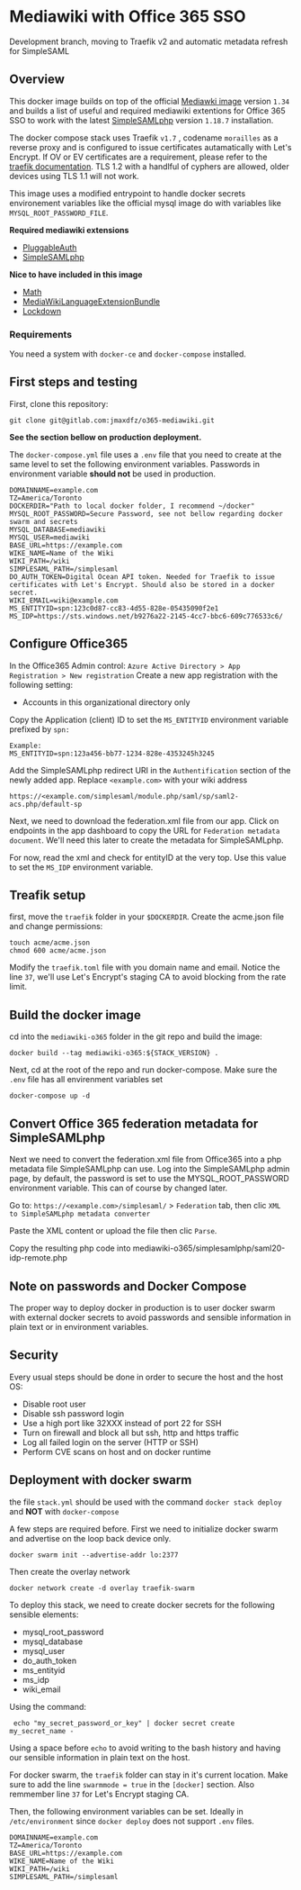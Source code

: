 # Mediawiki with Office 365 SSO #
Development branch, moving to Traefik v2 and automatic metadata refresh for SimpleSAML

## Overview ##
This docker image builds on top of the official [Mediawki image](https://hub.docker.com/_/mediawiki) version `1.34` and builds a list of useful and required mediawiki extentions for Office 365 SSO to work with the latest [SimpleSAMLphp](https://simplesamlphp.org/download) version `1.18.7` installation.

The docker compose stack uses Traefik `v1.7` , codename `morailles` as a reverse proxy and is configured to issue certificates autamatically with Let's Encrypt. If OV or EV certificates are a requirement, please refer to the [traefik documentation](https://docs.traefik.io/v1.7/configuration/backends/docker/). TLS 1.2 with a handlful of cyphers are allowed, older devices using TLS 1.1 will not work.

This image uses a modified entrypoint to handle docker secrets environement variables like the official mysql image do with variables like `MYSQL_ROOT_PASSWORD_FILE`.

__Required mediawiki extensions__
* [PluggableAuth](https://www.mediawiki.org/wiki/Extension:PluggableAuth)
* [SimpleSAMLphp](https://www.mediawiki.org/wiki/Extension:SimpleSAMLphp)

__Nice to have included in this image__
* [Math](https://www.mediawiki.org/wiki/Extension:Math)
* [MediaWikiLanguageExtensionBundle](https://www.mediawiki.org/wiki/MediaWiki_Language_Extension_Bundle)
* [Lockdown](https://www.mediawiki.org/wiki/Extension:Lockdown)

### Requirements ###
You need a system with `docker-ce` and `docker-compose` installed.

## First steps and testing ##
First, clone this repository:
```
git clone git@gitlab.com:jmaxdfz/o365-mediawiki.git
```
__See the section bellow on production deployment.__

The `docker-compose.yml` file uses a `.env` file that you need to create at the same level to set the following environment variables. Passwords in environment variable __should not__ be used in production.

```
DOMAINNAME=example.com
TZ=America/Toronto
DOCKERDIR="Path to local docker folder, I recommend ~/docker"
MYSQL_ROOT_PASSWORD=Secure Password, see not bellow regarding docker swarm and secrets
MYSQL_DATABASE=mediawiki
MYSQL_USER=mediawiki
BASE_URL=https://example.com
WIKE_NAME=Name of the Wiki
WIKI_PATH=/wiki
SIMPLESAML_PATH=/simplesaml
DO_AUTH_TOKEN=Digital Ocean API token. Needed for Traefik to issue certificates with Let's Encrypt. Should also be stored in a docker secret.
WIKI_EMAIL=wiki@example.com
MS_ENTITYID=spn:123c0d87-cc83-4d55-828e-05435090f2e1
MS_IDP=https://sts.windows.net/b9276a22-2145-4cc7-bbc6-609c776533c6/
```
## Configure Office365 ##
In the Office365 Admin control:
`Azure Active Directory > App Registration > New registration`
Create a new app registration with the following setting:

* Accounts in this organizational directory only 

Copy the Application (client) ID to set the `MS_ENTITYID` environment variable prefixed by `spn:`
```
Example:
MS_ENTITYID=spn:123a456-bb77-1234-828e-4353245h3245
```
Add the SimpleSAMLphp redirect URI in the `Authentification` section of the newly added app. Replace `<example.com>` with your wiki address
```
https://<example.com/simplesaml/module.php/saml/sp/saml2-acs.php/default-sp
```

Next, we need to download the federation.xml file from our app. Click on endpoints in the app dashboard to copy the URL for `Federation metadata document`. We'll need this later to create the metadata for SimpleSAMLphp.

For now, read the xml and check for entityID at the very top. Use this value to set the `MS_IDP` environment variable.

## Treafik setup ##
first, move the `traefik` folder in your `$DOCKERDIR`. Create the acme.json file and change permissions:
```
touch acme/acme.json
chmod 600 acme/acme.json
```
Modify the `traefik.toml` file with you domain name and email. Notice the line `37`, we'll use Let's Encrypt's staging CA to avoid blocking from the rate limit.

## Build the docker image ##
cd into the `mediawiki-o365` folder in the git repo and build the image:
```
docker build --tag mediawiki-o365:${STACK_VERSION} .
```
Next, cd at the root of the repo and run docker-compose. Make sure the `.env` file has all envirenment variables set
```
docker-compose up -d
```
## Convert Office 365 federation metadata for SimpleSAMLphp
Next we need to convert the federation.xml file from Office365 into a php metadata file SimpleSAMLphp can use. Log into the SimpleSAMLphp admin page, by default, the password is set to use the MYSQL_ROOT_PASSWORD environment variable. This can of course by changed later.

Go to: `https://<example.com>/simplesaml/` > `Federation` tab, then clic `XML to SimpleSAMLphp metadata converter`

Paste the XML content or upload the file then clic `Parse`. 

Copy the resulting php code into mediawiki-o365/simplesamlphp/saml20-idp-remote.php

## Note on passwords and Docker Compose ##
The proper way to deploy docker in production is to user docker swarm with external docker secrets to avoid passwords and sensible information in plain text or in environment variables.

## Security ##
Every usual steps should be done in order to secure the host and the host OS:
* Disable root user
* Disable ssh password login
* Use a high port like 32XXX instead of port 22 for SSH
* Turn on firewall and block all but ssh, http and https traffic
* Log all failed login on the server (HTTP or SSH)
* Perform CVE scans on host and on docker runtime

## Deployment with docker swarm ##
the file `stack.yml` should be used with the command `docker stack deploy` and __NOT__ with `docker-compose`

A few steps are required before. First we need to initialize docker swarm and advertise on the loop back device only.
```
docker swarm init --advertise-addr lo:2377
```
Then create the overlay network
```
docker network create -d overlay traefik-swarm
```
To deploy this stack, we need to create docker secrets for the following sensible elements:
* mysql_root_password
* mysql_database
* mysql_user
* do_auth_token
* ms_entityid
* ms_idp
* wiki_email

Using the command:
```
 echo "my_secret_password_or_key" | docker secret create my_secret_name -
```

Using a space before `echo` to avoid writing to the bash history and having our sensible information in plain text on the host.

For docker swarm, the `traefik` folder can stay in it's current location. Make sure to add the line `swarmmode = true` in the `[docker]` section. Also remmember line `37` for Let's Encrypt staging CA.

Then, the following environment variables can be set. Ideally in `/etc/environment` since `docker deploy` does not support `.env` files.
```
DOMAINNAME=example.com
TZ=America/Toronto
BASE_URL=https://example.com
WIKE_NAME=Name of the Wiki
WIKI_PATH=/wiki
SIMPLESAML_PATH=/simplesaml
```
